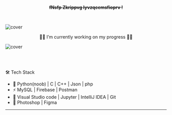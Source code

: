 



<p align="center"> <front face="Orbitron"> <del><b>
fNsfp Zkrippvg lyvzqcemsfioprv !
</b></del></p>  </front>


<br/>
  
![cover](https://media.alors-la.center/s/7667cwvx.png)  

<p align="center">
👨‍💻 I’m currently working on my progress 👨‍💻
</p>

![cover](https://media.alors-la.center/s/w8bzo3x5.png)        

<br/>
<br/>

🛠 Tech Stack

- 🚧   Python(noob) | C | C++ | Json | php
- ⚡   MySQL | Firebase | Postman
- 🔧   Visual Studio code | Jupyter | IntelliJ IDEA | Git
- 💄   Photoshop | Figma


-----------------------------------------------------------------------------------------------------------------------------------------------------------

